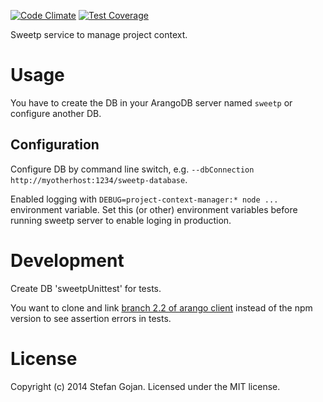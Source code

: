 [![Code Climate](https://codeclimate.com/github/hoschi/sweetp-service-project-context-manager/badges/gpa.svg)](https://codeclimate.com/github/hoschi/sweetp-service-project-context-manager) [![Test Coverage](https://codeclimate.com/github/hoschi/sweetp-service-project-context-manager/badges/coverage.svg)](https://codeclimate.com/github/hoschi/sweetp-service-project-context-manager)

Sweetp service to manage project context.

# Usage

You have to create the DB in your ArangoDB server named `sweetp` or configure another DB.

## Configuration

Configure DB by command line switch, e.g. `--dbConnection http://myotherhost:1234/sweetp-database`.

Enabled logging with `DEBUG=project-context-manager:* node ...` environment
variable. Set this (or other) environment variables before running sweetp
server to enable loging in production.

# Development

Create DB 'sweetpUnittest' for tests.

You want to clone and link
[branch 2.2 of arango client](https://github.com/triAGENS/ArangoDB-JavaScript/commits/2.2)
instead of the npm version to see assertion errors in tests.

# License

Copyright (c) 2014 Stefan Gojan.
Licensed under the MIT license.
